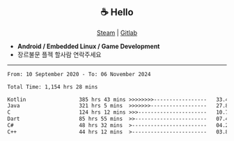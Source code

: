 <h2 align="center"> ☕ Hello </h2>

<p align="center">
  <a href="https://steamcommunity.com/id/Niforances/">Steam</a> |
  <a href="https://gitlab.com/niforances">Gitlab</a>
</p>

 - **Android / Embedded Linux / Game Development**
 - 장르불문 플젝 할사람 연락주세요

------

<!--START_SECTION:waka-->

```txt
From: 10 September 2020 - To: 06 November 2024

Total Time: 1,154 hrs 28 mins

Kotlin                 385 hrs 43 mins >>>>>>>>-----------------   33.41 %
Java                   321 hrs 5 mins  >>>>>>>------------------   27.81 %
C                      124 hrs 12 mins >>>----------------------   10.76 %
Dart                   85 hrs 55 mins  >>-----------------------   07.44 %
C#                     48 hrs 32 mins  >------------------------   04.20 %
C++                    44 hrs 12 mins  >------------------------   03.83 %
```

<!--END_SECTION:waka-->
